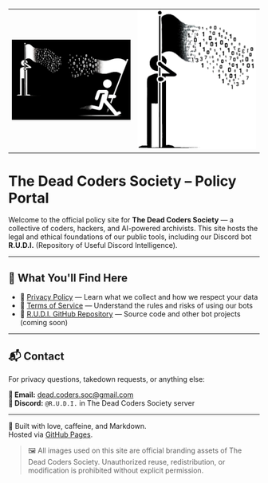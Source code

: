<table width="100%">
<tr>
  <td align="left" width="50%">
    <img src="https://raw.githubusercontent.com/dead-coders-soc/dead-coders-policy/main/assets/McCoy_Banner.png" alt="Dead Coders Society Banner" width="400">
  </td>
  <td align="right" width="50%">
    <img src="https://raw.githubusercontent.com/dead-coders-soc/dead-coders-policy/main/assets/inverted_hold_it_downn.png" alt="Hold It Downn Logo" width="400">
  </td>
</tr>
</table>

# The Dead Coders Society – Policy Portal

Welcome to the official policy site for **The Dead Coders Society** — a collective of coders, hackers, and AI-powered archivists. This site hosts the legal and ethical foundations of our public tools, including our Discord bot **R.U.D.I.** (Repository of Useful Discord Intelligence).

---

## 📜 What You'll Find Here

- 🔐 [Privacy Policy](privacy.md) — Learn what we collect and how we respect your data  
- 📘 [Terms of Service](terms.md) — Understand the rules and risks of using our bots  
- 🤖 [R.U.D.I. GitHub Repository](https://github.com/dead-coders-soc) — Source code and other bot projects (coming soon)

---

## 📬 Contact

For privacy questions, takedown requests, or anything else:

**📧 Email:** dead.coders.soc@gmail.com  
**💬 Discord:** `@R.U.D.I.` in The Dead Coders Society server

---

🧪 Built with love, caffeine, and Markdown.  
Hosted via [GitHub Pages](https://pages.github.com/).

> 🖼️ All images used on this site are official branding assets of The Dead Coders Society. Unauthorized reuse, redistribution, or modification is prohibited without explicit permission.
